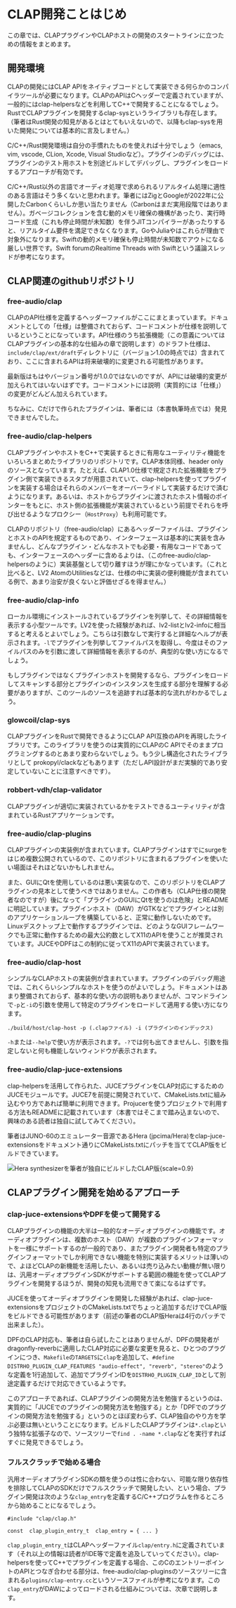 

# CLAP開発ことはじめ

この章では、CLAPプラグインやCLAPホストの開発のスタートラインに立つための情報をまとめます。

## 開発環境

CLAPの開発にはCLAP APIをネイティブコードとして実装できる何らかのコンパイラツールが必要になります。CLAPのAPIはCヘッダーで定義されていますが、一般的にはclap-helpersなどを利用してC++で開発することになるでしょう。RustでCLAPプラグインを開発するclap-sysというライブラリも存在します。（筆者はRust開発の知見があるとはとてもいえないので、以降もclap-sysを用いた開発については基本的に言及しません。）

C/C++/Rust開発環境は自分の手慣れたものを使えれば十分でしょう（emacs, vim, vscode, CLion, Xcode, Visual Studioなど）。プラグインのデバッグには、プラグインのテスト用ホストを別途ビルドしてデバッグし、プラグインをロードするアプローチが有効です。

C/C++/Rust以外の言語でオーディオ処理で求められるリアルタイム処理に適性のある言語はそう多くないと思われます。筆者にはZigとGoogleが2022年に公開したCarbonくらいしか思い当たりません（Carbonはまだ実用段階ではありません）。ガベージコレクションを含む動的メモリ確保の機構があったり、実行時コード生成（これも停止時間が未知数）を伴うJITコンパイラーがあったりすると、リアルタイム要件を満足できなくなります。GoやJuliaやはこれらが理由で対象外になります。Swiftの動的メモリ確保も停止時間が未知数でアウトになる厳しい世界です。Swift forumのRealtime Threads with Swiftという議論スレッドが参考になります。

## CLAP関連のgithubリポジトリ

### free-audio/clap

CLAPのAPI仕様を定義するヘッダーファイルがここにまとまっています。ドキュメントとしての「仕様」は整備されておらず、コードコメントが仕様を説明しているということになっています。API仕様のうち拡張機能（この意義についてはCLAPプラグインの基本的な仕組みの章で説明します）のドラフト仕様は、`include/clap/ext/draft`ディレクトリに（バージョン1.0の時点では）含まれており、ここに含まれるAPIは将来破壊的に変更される可能性があります。

最新版はもはやバージョン番号が1.0.0ではないのですが、APIには破壊的変更が加えられてはいないはずです。コードコメントには説明（実質的には「仕様」）の変更がどんどん加えられています。

ちなみに、Cだけで作られたプラグインは、筆者には（本書執筆時点では）発見できませんでした。

### free-audio/clap-helpers

CLAPプラグインやホストをC++で実装するときに有用なユーティリティ機能をいろいろまとめたライブラリのリポジトリです。CLAP本体同様、header onlyのソースとなっています。たとえば、CLAP1.0仕様で規定された拡張機能をプラグイン側で実装できるスタブが用意されていて、clap-helpersを使ってプラグインを実装する場合はそれらのメンバーをオーバーライドして実装するだけで済むようになります。あるいは、ホストからプラグインに渡されたホスト情報のポインターをもとに、ホスト側の拡張機能が実装されているという前提でそれらを呼び出せるようなプロクシー（`HostProxy`）も利用可能です。

CLAPのリポジトリ（free-audio/clap）にあるヘッダーファイルは、プラグインとホストのAPIを規定するものであり、インターフェースは基本的に実装を含みませんし、どんなプラグイン・どんなホストでも必要・有用なコードであっても、インターフェースのヘッダーに含めるよりは、（このfree-audio/clap-helpersのように）実装基盤として切り離すほうが理にかなっています。（これと比べると、LV2 AtomのUtilitiesなどは、仕様の中に実装の便利機能が含まれている例で、あまり治安が良くないと評価せざるを得ません。）

### free-audio/clap-info

ローカル環境にインストールされているプラグインを列挙して、その詳細情報を表示する小型ツールです。LV2を使った経験があれば、lv2-listとlv2-infoに相当すると考えるとよいでしょう。こちらは引数なしで実行すると詳細なヘルプが表示されます。`-l`でプラグインを列挙してファイルパスを取得し、今度はそのファイルパスのみを引数に渡して詳細情報を表示するのが、典型的な使い方になるでしょう。

もしプラグインではなくプラグインホストを開発するなら、プラグインをロードしてスキャンする部分とプラグインのインスタンスを生成する部分を理解する必要がありますが、このツールのソースを追跡すれば基本的な流れがわかるでしょう。

### glowcoil/clap-sys

CLAPプラグインをRustで開発できるようにCLAP API互換のAPIを再現したライブラリです。このライブラリを使うのは実質的にCLAPのC APIでそのままプログラミングするのとあまり変わらないでしょう。もう少し構造化されたライブラリとして prokopyl/clackなどもあります（ただしAPI設計がまだ実験的であり安定していないことに注意すべきです）。

### robbert-vdh/clap-validator

CLAPプラグインが適切に実装されているかをテストできるユーティリティが含まれているRustアプリケーションです。

### free-audio/clap-plugins

CLAPプラグインの実装例が含まれています。CLAPプラグインはすでにsurgeをはじめ複数公開されているので、このリポジトリに含まれるプラグインを使いたい場面はそれほどないかもしれません。

また、GUIにQtを使用しているのは悪い実装なので、このリポジトリをCLAPプラグインの見本として使うべきではありません。この作者も（CLAP仕様の開発者なのですが）後になって「プラグインのGUIにQtを使うのは危険」とREADMEに明記しています。プラグインホスト（DAW）がGTKなどでプラグインとは別のアプリケーションループを構築していると、正常に動作しないためです。Linuxデスクトップ上で動作するプラグインでは、どのようなGUIフレームワークでも正常に動作するための最大公約数としてX11のAPIを使うことが推奨されています。JUCEやDPFはこの制約に従ってX11のAPIで実装されています。

### free-audio/clap-host

シンプルなCLAPホストの実装例が含まれています。プラグインのデバッグ用途では、これくらいシンプルなホストを使うのがよいでしょう。ドキュメントはあまり整備されておらず、基本的な使い方の説明もありませんが、コマンドラインで`-p`と`-i`の引数を使用して特定のプラグインをロードして適用する使い方になります。

`./build/host/clap-host -p (.clapファイル) -i (プラグインのインデックス)`

`-h`または`--help`で使い方が表示されます。`-?`では何も出てきませんし、引数を指定しないと何も機能しないウィンドウが表示されます。

### free-audio/clap-juce-extensions

clap-helpersを活用して作られた、JUCEプラグインをCLAP対応にするためのJUCEモジュールです。JUCE7を前提に開発されていて、CMakeLists.txtに組み込むやり方であれば簡単に利用できます。Projucerを使うプロジェクトで利用する方法もREADMEに記載されています（本書ではそこまで踏み込まないので、興味のある読者は独自に試してみてください）。

筆者はJUNO-60のエミュレーター音源であるHera (jpcima/Hera)をclap-juce-extensionsをドキュメント通りにCMakeLists.txtにパッチを当ててCLAP版をビルドできています。

![Hera synthesizerを筆者が独自にビルドしたCLAP版](images/hera.png){scale=0.9}

## CLAPプラグイン開発を始めるアプローチ

### clap-juce-extensionsやDPFを使って開発する

CLAPプラグインの機能の大半は一般的なオーディオプラグインの機能です。オーディオプラグインは、複数のホスト（DAW）が複数のプラグインフォーマットを一様にサポートするのが一般的であり、またプラグイン開発者も特定のプラグインフォーマットでしか利用できない機能を特別に実装するメリットは薄いので、よほどCLAPの新機能を活用したい、あるいは売り込みたい動機が無い限りは、汎用オーディオプラグインSDKがサポートする範囲の機能を使ってCLAPプラグインを開発するほうが、開発の知見も流用できて楽になるはずです。

JUCEを使ってオーディオプラグインを開発した経験があれば、clap-juce-extensionsをプロジェクトのCMakeLists.txtでちょっと追加するだけでCLAP版をビルドできる可能性があります（前述の筆者のCLAP版Heraは4行のパッチで出来ました）。

DPFのCLAP対応も、筆者は自ら試したことはありませんが、DPFの開発者がdragonfly-reverbに適用したCLAP対応に必要な変更を見ると、ひとつのプラグインにつき、`Makefile`の`TARGETS`に`clap`を追加して、`#define DISTRHO_PLUGIN_CLAP_FEATURES "audio-effect", "reverb", "stereo"`のような定義を1行追加して、追加でプラグインIDを`DISTRHO_PLUGIN_CLAP_ID`として別途定義するだけで対応できているようです。

このアプローチであれば、CLAPプラグインの開発方法を勉強するというのは、実質的に「JUCEでのプラグインの開発方法を勉強する」とか「DPFでのプラグインの開発方法を勉強する」というのとほぼ変わらず、CLAP独自のやり方を学ぶ必要は無いということになります。ビルドしたCLAPプラグインは`*.clap`という独特な拡張子なので、ソースツリーで`find . -name *.clap`などを実行すればすぐに発見できるでしょう。

### フルスクラッチで始める場合

汎用オーディオプラグインSDKの類を使うのは性に合わない、可能な限り依存性を排除してCLAPのSDKだけでフルスクラッチで開発したい、という場合、プラグイン開発は次のような`clap_entry`を定義するC/C++プログラムを作るところから始めることになるでしょう。

```
#include "clap/clap.h"

const  clap_plugin_entry_t  clap_entry = { ... }
```

`clap_plugin_entry_t`はCLAPヘッダーファイル`clap/entry.h`に定義されています（それ以上の情報は読者がIDE等で定義を追及していってください）。clap-helpersを使ってC++でプラグインを定義する場合、このCのエントリーポイントのAPIとつなぎ合わせる部分は、free-audio/clap-pluginsのソースツリーに含まれる`plugins/clap-entry.cc`というソースファイルが参考になります。この`clap_entry`がDAWによってロードされる仕組みについては、次章で説明します。



